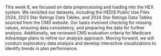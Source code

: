 This week 6, we focused on data preprocessing and loading into the HEX system. We revisited our datasets, including the HEDIS Public Use Files 2024, 2023 Star Ratings Data Tables, and 2024 Star Ratings Data Tables sourced from the CMS website. 
Our tasks involved checking for missing values, ensuring data consistency, and preparing the data for further analysis. 
Additionally, we reviewed CMS evaluation criteria for Medicare Advantage plans to refine our analysis approach. Moving forward, we will conduct exploratory data analysis and develop interactive visualizations to identify trends in plan performance.


